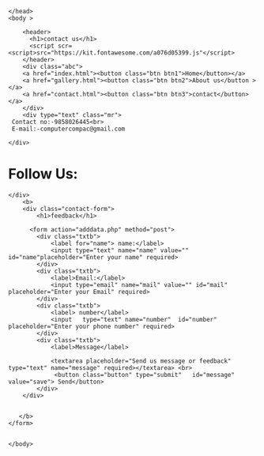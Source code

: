 <!doctype html>
<html>
    <head><title> Contact us</title>
        <link rel="stylesheet" type="text/css" href="costomize.css">
        <script src="https://cdnjs.cloudflare.com/ajax/libs/font-awesome/5.14.0/js/all.min.js"></script>


    </head>
    <body >

        <header>
          <h1>contact us</h1>
          <script scr=<script>src="https://kit.fontawesome.com/a076d05399.js"</script>
        </header>
        <div class="abc">
        <a href="index.html"><button class="btn btn1">Home</button></a>
        <a href="gallery.html"><button class="btn btn2">About us</button ></a>
        <a href="contact.html"><button class="btn btn3">contact</button></a>
        </div>
        <div type="text" class="mr">
     Contact no:-9858026445<br>
     E-mail:-computercompac@gmail.com

    </div>

<div class="sm">
    <a href="https://youtu.be/WgXDynwxi7Q"> <i class="fab fa-facebook-f"></i></a>
    <a href="#"><i class="fab fa-twitter"></i></a>
    <a href="#"><i class="fab fa-instagram"></i></a>
    </div>
    <div class="tod">
     <h1>Follow Us:</h1>

    </div>
        <b>
        <div class="contact-form">
            <h1>feedback</h1>

          <form action="adddata.php" method="post">  
            <div class="txtb">
                <label for="name"> name:</label>
                <input type="text" name="name" value="" id="name"placeholder="Enter your name" required>
            </div>
            <div class="txtb">
                <label>Email:</label>
                <input type="email" name="mail" value="" id="mail" placeholder="Enter your Email" required>
            </div>
            <div class="txtb">
                <label> number</label>
                <input   type="text" name="number"  id="number" placeholder="Enter your phone number" required>
            </div>
            <div class="txtb">
                <label>Message</label>

                <textarea placeholder="Send us message or feedback" type="text" name="message" required></textarea> <br>
                 <button class="button" type="submit"   id="message" value="save"> Send</button>
            </div>
        </div>


       </b>
    </form>


    </body>
</html> 
